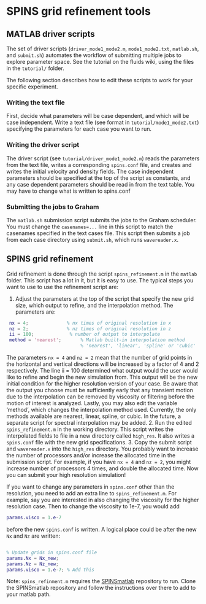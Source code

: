 # SPINS grid refinement tools

## MATLAB driver scripts
The set of driver scripts (`driver_mode1_mode2.m`, `mode1_mode2.txt`, `matlab.sh`, and `submit.sh`) automates the workflow of submitting multiple jobs to explore parameter space. See the tutorial on the fluids wiki, using the files in the `tutorial/` folder.

The following section describes how to edit these scripts to work for your specific experiment.

### Writing the text file
First, decide what parameters will be case dependent, and which will be case independent. Write a text file (see format in `tutorial/mode1_mode2.txt`) specifying the parameters for each case you want to run.

### Writing the driver script
The driver script (see `tutorial/driver_mode1_mode2.m`) reads the parameters from the text file, writes a corresponding `spins.conf` file, and creates and writes the initial velocity and density fields. The case independent parameters should be specified at the top of the script as constants, and any case dependent parameters should be read in from the text table. You may have to change what is written to spins.conf

### Submitting the jobs to Graham
The `matlab.sh` submission script submits the jobs to the Graham scheduler. You must change the `casenames=...` line in this script to match the casenames specified in the text cases file. This script then submits a job from each case directory using `submit.sh`, which runs `wavereader.x`.

## SPINS grid refinement
Grid refinement is done through the script `spins_refinement.m` in the `matlab` folder. This script has a lot in it, but it is easy to use. The typical steps you want to use to use the refinement script are:

 1. Adjust the parameters at the top of the script that specify the new grid size, which output to refine, and the interpolation method. The parameters are:

```matlab
 nx = 4;              % nx times of original resolution in x
 nz = 2;              % nz times of original resolution in z
 ii = 100;             % number of output to interpolate
 method = 'nearest';       % Matlab built-in interpolation method
                           % 'nearest', 'linear', 'spline' or 'cubic'
 ```
 The parameters `nx = 4` and `nz = 2` mean that the number of grid points in the horizontal and vertical directions will be increased by a factor of 4 and 2 respectively. The line ii = 100 determined what output would the user would like to refine and begin the new simulation from. This output will be the new initial condition for the higher resolution version of your case. Be aware that the output you choose must be sufficiently early that any transient motion due to the interpolation can be removed by viscosity or filtering before the motion of interest is analyzed. Lastly, you may also edit the variable ‘method’, which changes the interpolation method used. Currently, the only methods available are nearest, linear, spline, or cubic. In the future, a separate script for spectral interpolation may be added.
 2. Run the edited `spins_refinement.m` in the working directory. This script writes the interpolated fields to file in a new directory called `high_res`. It also writes a `spins.conf` file with the new grid specifications.
 3. Copy the submit script and `wavereader.x` into the `high_res` directory. You probably want to increase the number of processors and/or increase the allocated time in the submission script. For example, if you have `nx = 4` and `nz = 2`, you might increase number of processors 4 times, and double the allocated time. Now you can submit your high resolution simulation!

 If you want to change any parameters in `spins.conf` other than the resolution, you need to add an extra line to `spins_refinement.m`. For example, say you are interested in also changing the viscosity for the higher resolution case. Then to change the viscosity to 1e-7, you would add
 ```matlab
 params.visco = 1.e-7
 ```
 
 before the new `spins.conf` is written. A logical place could be after the new `Nx` and `Nz` are written:
 ```matlab

 % Update grids in spins.conf file
 params.Nx = Nx_new;
 params.Nz = Nz_new;
 params.visco = 1.e-7; % Add this
 ```

Note: `spins_refinment.m` requires the [SPINSmatlab](https://git.uwaterloo.ca/ddeepwel/SPINSmatlab) repository to run. Clone the SPINSmatlab repository and follow the instructions over there to add to your matlab path.
